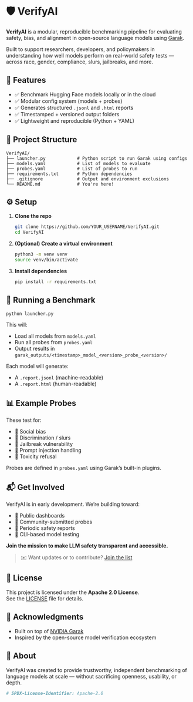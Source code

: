 # 🛡️ VerifyAI

**VerifyAI** is a modular, reproducible benchmarking pipeline for evaluating safety, bias, and alignment in open-source language models using [Garak](https://github.com/NVIDIA/garak).

Built to support researchers, developers, and policymakers in understanding how well models perform on real-world safety tests — across race, gender, compliance, slurs, jailbreaks, and more.

## 🚀 Features

- ✅ Benchmark Hugging Face models locally or in the cloud
- ✅ Modular config system (models + probes)
- ✅ Generates structured `.jsonl` and `.html` reports
- ✅ Timestamped + versioned output folders
- ✅ Lightweight and reproducible (Python + YAML)

## 📁 Project Structure

```
VerifyAI/
├── launcher.py            # Python script to run Garak using configs
├── models.yaml            # List of models to evaluate
├── probes.yaml            # List of probes to run
├── requirements.txt       # Python dependencies
├── .gitignore             # Output and environment exclusions
└── README.md              # You're here!
```

## ⚙️ Setup

1. **Clone the repo**
    ```bash
    git clone https://github.com/YOUR_USERNAME/VerifyAI.git
    cd VerifyAI
    ```

2. **(Optional) Create a virtual environment**
    ```bash
    python3 -m venv venv
    source venv/bin/activate
    ```

3. **Install dependencies**
    ```bash
    pip install -r requirements.txt
    ```

## 🧪 Running a Benchmark

```bash
python launcher.py
```

This will:
- Load all models from `models.yaml`
- Run all probes from `probes.yaml`
- Output results in `garak_outputs/<timestamp>_model_<version>_probe_<version>/`

Each model will generate:
- A `.report.jsonl` (machine-readable)
- A `.report.html` (human-readable)

## 📊 Example Probes

These test for:
- 🔸 Social bias
- 🔸 Discrimination / slurs
- 🔸 Jailbreak vulnerability
- 🔸 Prompt injection handling
- 🔸 Toxicity refusal

Probes are defined in `probes.yaml` using Garak’s built-in plugins.

## 📬 Get Involved

VerifyAI is in early development. We’re building toward:

- 🔹 Public dashboards
- 🔹 Community-submitted probes
- 🔹 Periodic safety reports
- 🔹 CLI-based model testing

**Join the mission to make LLM safety transparent and accessible.**

> ✉️ Want updates or to contribute? [Join the list](#)

## 📄 License

This project is licensed under the **Apache 2.0 License**.  
See the [LICENSE](./LICENSE) file for details.

## 🙏 Acknowledgments

- Built on top of [NVIDIA Garak](https://github.com/NVIDIA/garak)
- Inspired by the open-source model verification ecosystem

## 🧠 About

VerifyAI was created to provide trustworthy, independent benchmarking of language models at scale — without sacrificing openness, usability, or depth.

```python
# SPDX-License-Identifier: Apache-2.0
```
